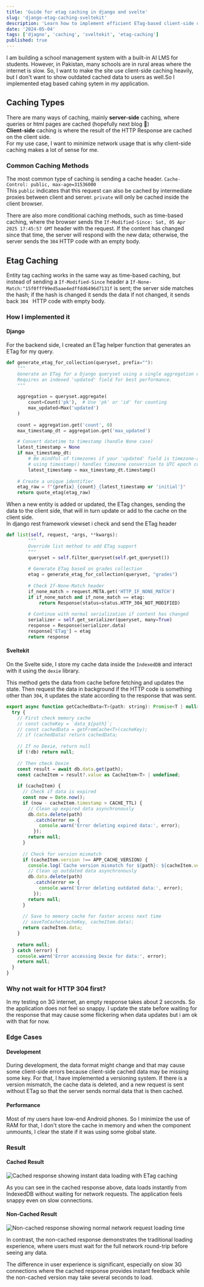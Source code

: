 ```yaml
---
title: 'Guide for etag caching in django and svelte'
slug: 'django-etag-caching-sveltekit'
description: 'Learn how to implement efficient ETag-based client-side caching in Django and SvelteKit applications to reduce bandwidth usage and improve performance for users with slow internet connections.'
date: '2024-05-04'
tags: ['djagno', 'caching', 'sveltekit', 'etag-caching']
published: true
---
```

I am building a school management system with a built-in AI LMS for students. However, in Pakistan, many schools are in rural areas where the internet is slow. So, I want to make the site use client-side caching heavily, but I don't want to show outdated cached data to users as well.So I implemented etag based cahing sytem in my application.

## Caching Types

There are many ways of caching, mainly **server-side** caching, where queries or html pages are cached (hopefully next blog 🤞)   
**Client-side** caching is where the result of the HTTP Response are cached on the client side.   
For my use case, I want to minimize network usage that is why client-side caching makes a lot of sense for me.

### Common Caching Methods

The most common type of caching is sending a cache header. 
`Cache-Control: public, max-age=31536000`  
This `public` indicates that this request can also be cached by intermediate proxies between client and server. `private` will only be cached inside the client browser. 

There are also more conditional caching methods, such as time-based caching, where the browser sends the `If-Modified-Since: Sat, 05 Apr 2025 17:45:57 GMT` header with the request. If the content has changed since that time, the server will respond with the new data; otherwise, the server sends the `304` HTTP code with an empty body. 

## Etag Caching

Entity tag caching works in the same way as time-based caching, but instead of sending a `If-Modified-Since` header a `If-None-Match:"15f0fff99ed5aae4edffdd6496d7131f` is sent; the server side matches the hash; if the hash is changed it sends the data if not changed, it sends back `304 ` HTTP code with empty body.

### How I implemented it

#### Django 

For the backend side, I created an ETag helper function that generates an ETag for my query.
```python
def generate_etag_for_collection(queryset, prefix=""):  
    """  
    Generate an ETag for a Django queryset using a single aggregation query.  
    Requires an indexed 'updated' field for best performance.  
    """  
     
    aggregation = queryset.aggregate(  
        count=Count('pk'),  # Use 'pk' or 'id' for counting  
        max_updated=Max('updated')  
    )  
     
    count = aggregation.get('count', 0)  
    max_timestamp_dt = aggregation.get('max_updated')

    # Convert datetime to timestamp (handle None case)  
    latest_timestamp = None  
    if max_timestamp_dt:  
        # Be mindful of timezones if your 'updated' field is timezone-aware  
        # using timestamp() handles timezone conversion to UTC epoch correctly if aware  
        latest_timestamp = max_timestamp_dt.timestamp()  
         
    # Create a unique identifier  
    etag_raw = f"{prefix}_{count}_{latest_timestamp or 'initial'}"  
    return quote_etag(etag_raw)
```


When a new entity is added or updated, the ETag changes, sending the data to the client side, that will in turn update or add to the cache on the client side.  
In django rest framework viewset i check and send the ETag header 

```python
def list(self, request, *args, **kwargs):  
        """  
        Override list method to add ETag support  
        """  
        queryset = self.filter_queryset(self.get_queryset())  
         
        # Generate ETag based on grades collection  
        etag = generate_etag_for_collection(queryset, "grades")  
         
        # Check If-None-Match header  
        if_none_match = request.META.get('HTTP_IF_NONE_MATCH')  
        if if_none_match and if_none_match == etag:  
            return Response(status=status.HTTP_304_NOT_MODIFIED)  
             
        # Continue with normal serialization if content has changed  
        serializer = self.get_serializer(queryset, many=True)  
        response = Response(serializer.data)  
        response['ETag'] = etag  
        return response
```
#### Sveltekit

On the Svelte side, I store my cache data inside the `IndexedDB` and interact with it using the `dexie` library.

This method gets the data from cache before fetching and updates the state. Then request the data in background if the HTTP code is something other than `304`, it updates the state according to the response that was sent.
```js
export async function getCachedData<T>(path: string): Promise<T | null> {  
  try {  
    // First check memory cache  
    // const cacheKey = `data_${path}`;  
    // const cachedData = getFromCache<T>(cacheKey);  
    // if (cachedData) return cachedData;  
     
    // If no Dexie, return null  
    if (!db) return null;  
     
    // Then check Dexie  
    const result = await db.data.get(path);  
    const cacheItem = result?.value as CacheItem<T> | undefined;  
     
    if (cacheItem) {  
      // Check if data is expired  
      const now = Date.now();  
      if (now - cacheItem.timestamp > CACHE_TTL) {  
        // Clean up expired data asynchronously  
        db.data.delete(path)  
          .catch(error => {  
            console.warn('Error deleting expired data:', error);  
          });  
        return null;  
      }  
       
      // Check for version mismatch  
      if (cacheItem.version !== APP_CACHE_VERSION) {  
        console.log(`Cache version mismatch for ${path}: ${cacheItem.version} !== ${APP_CACHE_VERSION}`);  
        // Clean up outdated data asynchronously  
        db.data.delete(path)  
          .catch(error => {  
            console.warn('Error deleting outdated data:', error);  
          });  
        return null;  
      }  
       
      // Save to memory cache for faster access next time  
      // saveToCache(cacheKey, cacheItem.data);  
      return cacheItem.data;  
    }  
     
    return null;  
  } catch (error) {  
    console.warn('Error accessing Dexie for data:', error);  
    return null;  
  }  
}
```
### Why not wait for HTTP 304 first? 

In my testing on 3G internet, an empty response takes about 2 seconds. So the application does not feel so snappy. I update the state before waiting for the response that may cause some flickering when data updates but i am ok with that for now.

### Edge Cases 

#### Development

During development, the data format might change and that may cause some client-side errors because client-side cached data may be missing some key. For that, I have implemented a versioning system. If there is a version mismatch, the cache data is deleted, and a new request is sent without ETag so that the server sends normal data that is then cached.

#### Performance

Most of my users have low-end Android phones. So I minimize the use of RAM for that, I don't store the cache in memory and when the component unmounts, I clear the state if it was using some global state.  


### Result 

#### Cached Result 

![Cached response showing instant data loading with ETag caching](/images/cached.gif)

As you can see in the cached response above, data loads instantly from IndexedDB without waiting for network requests. The application feels snappy even on slow connections.

#### Non-Cached Result

![Non-cached response showing normal network request loading time](/images/non-cached.gif)

In contrast, the non-cached response demonstrates the traditional loading experience, where users must wait for the full network round-trip before seeing any data.

The difference in user experience is significant, especially on slow 3G connections where the cached response provides instant feedback while the non-cached version may take several seconds to load.

